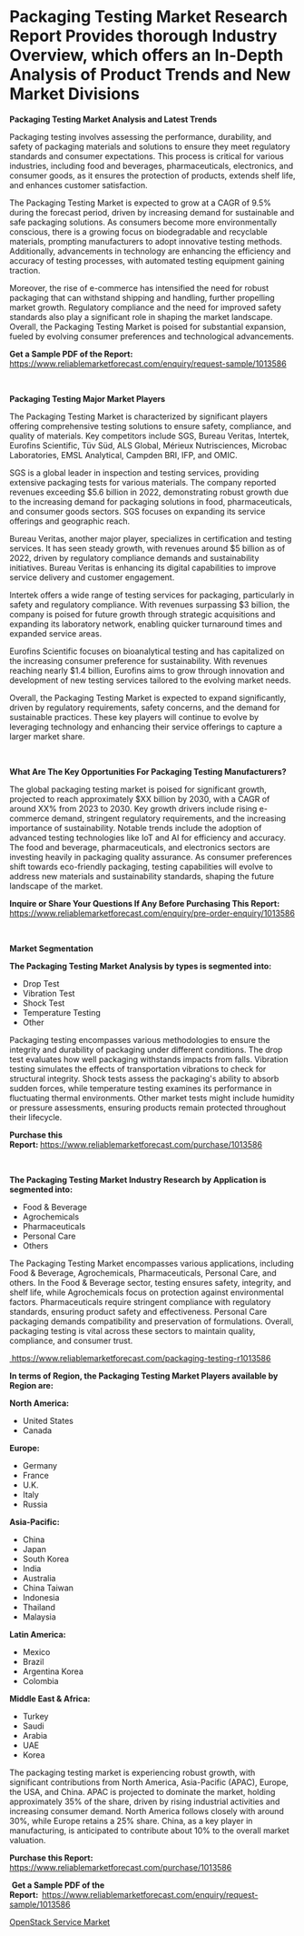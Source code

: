 <p><h1>Packaging Testing Market Research Report Provides thorough Industry Overview, which offers an In-Depth Analysis of Product Trends and New Market Divisions</h1></p><p><strong>Packaging Testing Market Analysis and Latest Trends</strong></p>
<p><p>Packaging testing involves assessing the performance, durability, and safety of packaging materials and solutions to ensure they meet regulatory standards and consumer expectations. This process is critical for various industries, including food and beverages, pharmaceuticals, electronics, and consumer goods, as it ensures the protection of products, extends shelf life, and enhances customer satisfaction.</p><p>The Packaging Testing Market is expected to grow at a CAGR of 9.5% during the forecast period, driven by increasing demand for sustainable and safe packaging solutions. As consumers become more environmentally conscious, there is a growing focus on biodegradable and recyclable materials, prompting manufacturers to adopt innovative testing methods. Additionally, advancements in technology are enhancing the efficiency and accuracy of testing processes, with automated testing equipment gaining traction.</p><p>Moreover, the rise of e-commerce has intensified the need for robust packaging that can withstand shipping and handling, further propelling market growth. Regulatory compliance and the need for improved safety standards also play a significant role in shaping the market landscape. Overall, the Packaging Testing Market is poised for substantial expansion, fueled by evolving consumer preferences and technological advancements.</p></p>
<p><strong>Get a Sample PDF of the Report:&nbsp;</strong> <a href="https://www.reliablemarketforecast.com/enquiry/request-sample/1013586?utm_campaign=1720&utm_medium=2&utm_source=Github&utm_content=ia&utm_term=06032025&utm_id=packaging-testing">https://www.reliablemarketforecast.com/enquiry/request-sample/1013586</a></p>
<p>&nbsp;</p>
<p><strong>Packaging Testing Major Market Players</strong></p>
<p><p>The Packaging Testing Market is characterized by significant players offering comprehensive testing solutions to ensure safety, compliance, and quality of materials. Key competitors include SGS, Bureau Veritas, Intertek, Eurofins Scientific, Tüv Süd, ALS Global, Mérieux Nutrisciences, Microbac Laboratories, EMSL Analytical, Campden BRI, IFP, and OMIC.</p><p>SGS is a global leader in inspection and testing services, providing extensive packaging tests for various materials. The company reported revenues exceeding $5.6 billion in 2022, demonstrating robust growth due to the increasing demand for packaging solutions in food, pharmaceuticals, and consumer goods sectors. SGS focuses on expanding its service offerings and geographic reach.</p><p>Bureau Veritas, another major player, specializes in certification and testing services. It has seen steady growth, with revenues around $5 billion as of 2022, driven by regulatory compliance demands and sustainability initiatives. Bureau Veritas is enhancing its digital capabilities to improve service delivery and customer engagement.</p><p>Intertek offers a wide range of testing services for packaging, particularly in safety and regulatory compliance. With revenues surpassing $3 billion, the company is poised for future growth through strategic acquisitions and expanding its laboratory network, enabling quicker turnaround times and expanded service areas.</p><p>Eurofins Scientific focuses on bioanalytical testing and has capitalized on the increasing consumer preference for sustainability. With revenues reaching nearly $1.4 billion, Eurofins aims to grow through innovation and development of new testing services tailored to the evolving market needs.</p><p>Overall, the Packaging Testing Market is expected to expand significantly, driven by regulatory requirements, safety concerns, and the demand for sustainable practices. These key players will continue to evolve by leveraging technology and enhancing their service offerings to capture a larger market share.</p></p>
<p>&nbsp;</p>
<p><strong>What Are The Key Opportunities For Packaging Testing Manufacturers?</strong></p>
<p><p>The global packaging testing market is poised for significant growth, projected to reach approximately $XX billion by 2030, with a CAGR of around XX% from 2023 to 2030. Key growth drivers include rising e-commerce demand, stringent regulatory requirements, and the increasing importance of sustainability. Notable trends include the adoption of advanced testing technologies like IoT and AI for efficiency and accuracy. The food and beverage, pharmaceuticals, and electronics sectors are investing heavily in packaging quality assurance. As consumer preferences shift towards eco-friendly packaging, testing capabilities will evolve to address new materials and sustainability standards, shaping the future landscape of the market.</p></p>
<p><strong>Inquire or Share Your Questions If Any Before Purchasing This Report:</strong> <a href="https://www.reliablemarketforecast.com/enquiry/pre-order-enquiry/1013586?utm_campaign=1720&utm_medium=2&utm_source=Github&utm_content=ia&utm_term=06032025&utm_id=packaging-testing">https://www.reliablemarketforecast.com/enquiry/pre-order-enquiry/1013586</a></p>
<p>&nbsp;</p>
<p><strong>Market Segmentation</strong></p>
<p><strong>The Packaging Testing Market Analysis by types is segmented into:</strong></p>
<p><ul><li>Drop Test</li><li>Vibration Test</li><li>Shock Test</li><li>Temperature Testing</li><li>Other</li></ul></p>
<p><p>Packaging testing encompasses various methodologies to ensure the integrity and durability of packaging under different conditions. The drop test evaluates how well packaging withstands impacts from falls. Vibration testing simulates the effects of transportation vibrations to check for structural integrity. Shock tests assess the packaging's ability to absorb sudden forces, while temperature testing examines its performance in fluctuating thermal environments. Other market tests might include humidity or pressure assessments, ensuring products remain protected throughout their lifecycle.</p></p>
<p><strong>Purchase this Report:&nbsp;</strong><a href="https://www.reliablemarketforecast.com/purchase/1013586?utm_campaign=1720&utm_medium=2&utm_source=Github&utm_content=ia&utm_term=06032025&utm_id=packaging-testing">https://www.reliablemarketforecast.com/purchase/1013586</a></p>
<p>&nbsp;</p>
<p><strong>The Packaging Testing Market Industry Research by Application is segmented into:</strong></p>
<p><ul><li>Food & Beverage</li><li>Agrochemicals</li><li>Pharmaceuticals</li><li>Personal Care</li><li>Others</li></ul></p>
<p><p>The Packaging Testing Market encompasses various applications, including Food & Beverage, Agrochemicals, Pharmaceuticals, Personal Care, and others. In the Food & Beverage sector, testing ensures safety, integrity, and shelf life, while Agrochemicals focus on protection against environmental factors. Pharmaceuticals require stringent compliance with regulatory standards, ensuring product safety and effectiveness. Personal Care packaging demands compatibility and preservation of formulations. Overall, packaging testing is vital across these sectors to maintain quality, compliance, and consumer trust.</p></p>
<p><a href="https://www.reliablemarketforecast.com/packaging-testing-r1013586?utm_campaign=1720&utm_medium=2&utm_source=Github&utm_content=ia&utm_term=06032025&utm_id=packaging-testing">&nbsp;https://www.reliablemarketforecast.com/packaging-testing-r1013586</a></p>
<p><strong>In terms of Region, the Packaging Testing Market Players available by Region are:</strong></p>
<p>
    <p> <strong> North America: </strong>
        <ul>
            <li>United States</li>
            <li>Canada</li>
        </ul>
        </p> 
    <p> <strong> Europe: </strong>
        <ul>
            <li>Germany</li>
            <li>France</li>
            <li>U.K.</li>
            <li>Italy</li>
            <li>Russia</li>
        </ul>
        </p> 
    <p> <strong> Asia-Pacific: </strong>
        <ul>
            <li>China</li>
            <li>Japan</li>
            <li>South Korea</li>
            <li>India</li>
            <li>Australia</li>
            <li>China Taiwan</li>
            <li>Indonesia</li>
            <li>Thailand</li>
            <li>Malaysia</li>
        </ul>
        </p> 
    <p> <strong> Latin America: </strong>
        <ul>
            <li>Mexico</li>
            <li>Brazil</li>
            <li>Argentina Korea</li>
            <li>Colombia</li>
        </ul>
        </p> 
    <p> <strong> Middle East & Africa: </strong>
        <ul>
            <li>Turkey</li>
            <li>Saudi</li>
            <li>Arabia</li>
            <li>UAE</li>
            <li>Korea</li>
        </ul>
    </p>
    </p>
<p><p>The packaging testing market is experiencing robust growth, with significant contributions from North America, Asia-Pacific (APAC), Europe, the USA, and China. APAC is projected to dominate the market, holding approximately 35% of the share, driven by rising industrial activities and increasing consumer demand. North America follows closely with around 30%, while Europe retains a 25% share. China, as a key player in manufacturing, is anticipated to contribute about 10% to the overall market valuation.</p></p>
<p><strong>Purchase this Report: </strong><a href="https://www.reliablemarketforecast.com/purchase/1013586?utm_campaign=1720&utm_medium=2&utm_source=Github&utm_content=ia&utm_term=06032025&utm_id=packaging-testing">https://www.reliablemarketforecast.com/purchase/1013586</a></p>
<p>&nbsp;<strong>Get a Sample PDF of the Report:&nbsp;&nbsp;</strong><a href="https://www.reliablemarketforecast.com/enquiry/request-sample/1013586?utm_campaign=1720&utm_medium=2&utm_source=Github&utm_content=ia&utm_term=06032025&utm_id=packaging-testing">https://www.reliablemarketforecast.com/enquiry/request-sample/1013586</a></p>
<p><strong></strong></p>
<p><p><a href="https://github.com/castoriffic/Market-Research-Report-List-5/blob/main/openstack-service-market.md?utm_campaign=1720&utm_medium=2&utm_source=Github&utm_content=ia&utm_term=06032025&utm_id=packaging-testing">OpenStack Service Market</a></p></p>